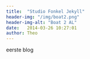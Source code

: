 ```yaml
---
title:  "Studio Fonkel Jekyll"
header-img: "/img/boat2.png"
header-img-alt: "Boat 2 AL"
date:   2014-03-26 10:27:01
author: Theo
---
```

eerste blog
